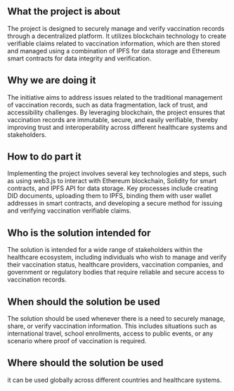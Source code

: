 ## What the project is about 
The project is designed to securely manage and verify vaccination records through a decentralized platform. It utilizes blockchain technology to create verifiable claims related to vaccination information, which are then stored and managed using a combination of IPFS for data storage and Ethereum smart contracts for data integrity and verification.

## Why we are doing it
The initiative aims to address issues related to the traditional management of vaccination records, such as data fragmentation, lack of trust, and accessibility challenges. By leveraging blockchain, the project ensures that vaccination records are immutable, secure, and easily verifiable, thereby improving trust and interoperability across different healthcare systems and stakeholders.

## How to do part it
 Implementing the project involves several key technologies and steps, such as using web3.js to interact with Ethereum blockchain, Solidity for smart contracts, and IPFS API for data storage. Key processes include creating DID documents, uploading them to IPFS, binding them with user wallet addresses in smart contracts, and developing a secure method for issuing and verifying vaccination verifiable claims.

## Who is the solution intended for 
The solution is intended for a wide range of stakeholders within the healthcare ecosystem, including individuals who wish to manage and verify their vaccination status, healthcare providers, vaccination companies, and government or regulatory bodies that require reliable and secure access to vaccination records.

## When should the solution be used
The solution should be used whenever there is a need to securely manage, share, or verify vaccination information. This includes situations such as international travel, school enrollments, access to public events, or any scenario where proof of vaccination is required.

## Where should the solution be used
it can be used globally across different countries and healthcare systems. 

